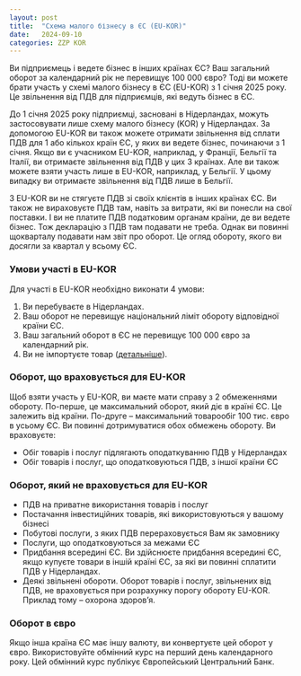 ```yaml
---
layout: post
title:  "Схема малого бізнесу в ЄС (EU-KOR)"
date:   2024-09-10
categories: ZZP KOR
---
```

Ви підприємець і ведете бізнес в інших країнах ЄС? Ваш загальний оборот за календарний рік не перевищує 100 000 євро? Тоді ви можете брати участь у схемі малого бізнесу в ЄС (EU-KOR) з 1 січня 2025 року. Це звільнення від ПДВ для підприємців, які ведуть бізнес в ЄС.

До 1 січня 2025 року підприємці, засновані в Нідерландах, можуть застосовувати лише схему малого бізнесу (KOR) у Нідерландах. За допомогою EU-KOR ви також можете отримати звільнення від сплати ПДВ для 1 або кількох країн ЄС, у яких ви ведете бізнес, починаючи з 1 січня.
Якщо ви є учасником EU-KOR, наприклад, у Франції, Бельгії та Італії, ви отримаєте звільнення від ПДВ у цих 3 країнах. Але ви також можете взяти участь лише в EU-KOR, наприклад, у Бельгії. У цьому випадку ви отримаєте звільнення від ПДВ лише в Бельгії.

З EU-KOR ви не стягуєте ПДВ зі своїх клієнтів в інших країнах ЄС. Ви також не вираховуєте ПДВ там, навіть за витрати, які ви понесли на свої поставки. І ви не платите ПДВ податковим органам країни, де ви ведете бізнес. Тож декларацію з ПДВ там подавати не треба. Однак ви повинні щокварталу подавати нам звіт про оборот. Це огляд обороту, якого ви досягли за квартал у всьому ЄС.

### Умови участі в EU-KOR
Для участі в EU-KOR необхідно виконати 4 умови:
1. Ви перебуваєте в Нідерландах.
2. Ваш оборот не перевищує національний ліміт обороту відповідної країни ЄС.
3. Ваш загальний оборот в ЄС не перевищує 100 000 євро за календарний рік.
4. Ви не імпортуєте товар ([детальніше](https://www.belastingdienst.nl/wps/wcm/connect/nl/btw/content/btw-goederen-importeren-leveren)).

### Оборот, що враховується для EU-KOR
Щоб взяти участь у EU-KOR, ви маєте мати справу з 2 обмеженнями обороту.
По-перше, це максимальний оборот, який діє в країні ЄС. Це залежить від країни. По-друге – максимальний товарообіг 100 тис. євро в усьому ЄС. Ви повинні дотримуватися обох обмежень обороту. Ви враховуєте:
- Обіг товарів і послуг підлягають оподаткуванню ПДВ у Нідерландах
- Обіг товарів і послуг, що оподатковуються ПДВ, з іншої країни ЄС

### Оборот, який не враховується для EU-KOR
- ПДВ на приватне використання товарів і послуг
- Постачання інвестиційних товарів, які використовуються у вашому бізнесі
- Побутові послуги, з яких ПДВ перераховується Вам як замовнику
- Послуги, що оподатковуються за межами ЄС
- Придбання всередині ЄС. Ви здійснюєте придбання всередині ЄС, якщо купуєте товари в іншій країні ЄС, за які ви повинні сплатити ПДВ у Нідерландах.
- Деякі звільнені обороти. Оборот товарів і послуг, звільнених від ПДВ, не враховується при розрахунку порогу обороту EU-KOR. Приклад тому – охорона здоров’я.

### Оборот в євро
Якщо інша країна ЄС має іншу валюту, ви конвертуєте цей оборот у євро. Використовуйте обмінний курс на перший день календарного року. Цей обмінний курс публікує Європейський Центральний Банк.